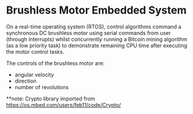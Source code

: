 # Brushless Motor Embedded System

On a real-time operating system (RTOS), control algorithms command a synchronous DC brushless motor using serial commands from user (through interrupts) whilst concurrently running a Bitcoin mining algorithm (as a low priority task) to demonstrate remaining CPU time after executing the motor control tasks.

The controls of the brushless motor are:
- angular velocity
- direction
- number of revolutions

**note: Crypto library imported from https://os.mbed.com/users/feb11/code/Crypto/
